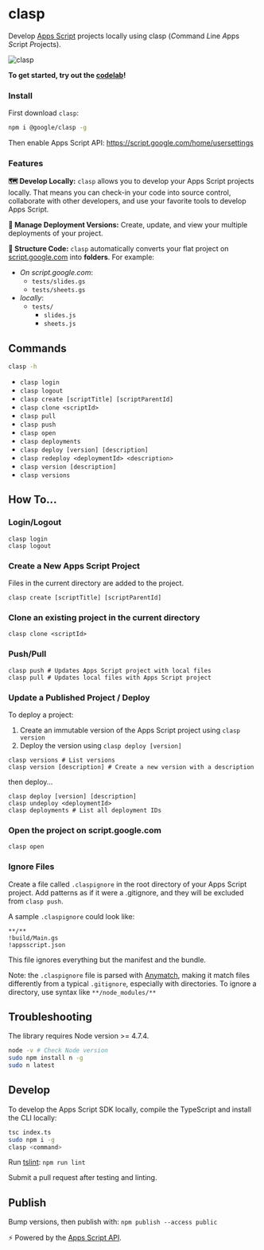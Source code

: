 # clasp

Develop [Apps Script](https://developers.google.com/apps-script/) projects locally using clasp (*C*ommand *L*ine *A*pps *S*cript *P*rojects).

![clasp](https://user-images.githubusercontent.com/744973/35164939-43fd32ae-fd01-11e7-8916-acd70fff3383.gif)

**To get started, try out the [codelab](https://g.co/codelabs/clasp)!**

### Install

First download `clasp`:

```sh
npm i @google/clasp -g
```

Then enable Apps Script API: https://script.google.com/home/usersettings

### Features

**🗺️ Develop Locally:** `clasp` allows you to develop your Apps Script projects locally. That means you can check-in your code into source control, collaborate with other developers, and use your favorite tools to develop Apps Script.

**🔢 Manage Deployment Versions:** Create, update, and view your multiple deployments of your project.

**📁 Structure Code:** `clasp` automatically converts your flat project on [script.google.com](script.google.com) into **folders**. For example:
- _On script.google.com_:
  - `tests/slides.gs`
  - `tests/sheets.gs`
- _locally_:
  - `tests/`
    - `slides.js`
    - `sheets.js`

## Commands

```sh
clasp -h
```
- `clasp login`
- `clasp logout`
- `clasp create [scriptTitle] [scriptParentId]`
- `clasp clone <scriptId>`
- `clasp pull`
- `clasp push`
- `clasp open`
- `clasp deployments`
- `clasp deploy [version] [description]`
- `clasp redeploy <deploymentId> <description>`
- `clasp version [description]`
- `clasp versions`

## How To...

### Login/Logout
```
clasp login
clasp logout
```

### Create a New Apps Script Project

Files in the current directory are added to the project.

```
clasp create [scriptTitle] [scriptParentId]
```

### Clone an existing project in the current directory

```
clasp clone <scriptId>
```

### Push/Pull

```
clasp push # Updates Apps Script project with local files
clasp pull # Updates local files with Apps Script project
```

### Update a Published Project / Deploy

To deploy a project:

1. Create an immutable version of the Apps Script project using `clasp version`
1. Deploy the version using `clasp deploy [version]`

```
clasp versions # List versions
clasp version [description] # Create a new version with a description
```

then deploy...

```
clasp deploy [version] [description]
clasp undeploy <deploymentId>
clasp deployments # List all deployment IDs
```

### Open the project on script.google.com

```
clasp open
```

### Ignore Files

Create a file called `.claspignore` in the root directory of your Apps Script project. Add patterns as if it were a .gitignore, and they will be excluded from `clasp push`.  

A sample `.claspignore` could look like:

```
**/**
!build/Main.gs
!appsscript.json
```  
This file ignores everything but the manifest and the bundle.

Note: the `.claspignore` file is parsed with [Anymatch](https://github.com/micromatch/anymatch), making it match files differently from a typical `.gitignore`, especially with directories. To ignore a directory, use syntax like `**/node_modules/**`

## Troubleshooting

The library requires Node version >= 4.7.4.

```sh
node -v # Check Node version
sudo npm install n -g
sudo n latest
```

## Develop

To develop the Apps Script SDK locally, compile the TypeScript and install the CLI locally:

```sh
tsc index.ts
sudo npm i -g
clasp <command>
```

Run [tslint](https://palantir.github.io/tslint/): `npm run lint`

Submit a pull request after testing and linting.

## Publish

Bump versions, then publish with: `npm publish --access public`

⚡ Powered by the [Apps Script API](https://developers.google.com/apps-script/api/).
